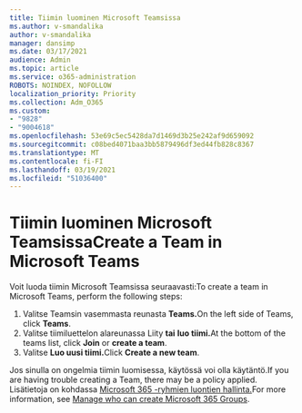 ```yaml
---
title: Tiimin luominen Microsoft Teamsissa
ms.author: v-smandalika
author: v-smandalika
manager: dansimp
ms.date: 03/17/2021
audience: Admin
ms.topic: article
ms.service: o365-administration
ROBOTS: NOINDEX, NOFOLLOW
localization_priority: Priority
ms.collection: Adm_O365
ms.custom:
- "9828"
- "9004618"
ms.openlocfilehash: 53e69c5ec5428da7d1469d3b25e242af9d659092
ms.sourcegitcommit: c08bed4071baa3bb5879496df3ed44fb828c8367
ms.translationtype: MT
ms.contentlocale: fi-FI
ms.lasthandoff: 03/19/2021
ms.locfileid: "51036400"
---
```

# <a name="create-a-team-in-microsoft-teams"></a><span data-ttu-id="d7300-102">Tiimin luominen Microsoft Teamsissa</span><span class="sxs-lookup"><span data-stu-id="d7300-102">Create a Team in Microsoft Teams</span></span>

<span data-ttu-id="d7300-103">Voit luoda tiimin Microsoft Teamsissa seuraavasti:</span><span class="sxs-lookup"><span data-stu-id="d7300-103">To create a team in Microsoft Teams, perform the following steps:</span></span>

1. <span data-ttu-id="d7300-104">Valitse Teamsin vasemmasta reunasta **Teams.**</span><span class="sxs-lookup"><span data-stu-id="d7300-104">On the left side of Teams, click **Teams**.</span></span>
2. <span data-ttu-id="d7300-105">Valitse tiimiluettelon alareunassa Liity **tai** **luo tiimi.**</span><span class="sxs-lookup"><span data-stu-id="d7300-105">At the bottom of the teams list, click **Join** or **create a team**.</span></span>
3. <span data-ttu-id="d7300-106">Valitse **Luo uusi tiimi.**</span><span class="sxs-lookup"><span data-stu-id="d7300-106">Click **Create a new team**.</span></span>

<span data-ttu-id="d7300-107">Jos sinulla on ongelmia tiimin luomisessa, käytössä voi olla käytäntö.</span><span class="sxs-lookup"><span data-stu-id="d7300-107">If you are having trouble creating a Team, there may be a policy applied.</span></span> <span data-ttu-id="d7300-108">Lisätietoja on kohdassa [Microsoft 365 -ryhmien luontien hallinta.](https://docs.microsoft.com/microsoft-365/solutions/manage-creation-of-groups)</span><span class="sxs-lookup"><span data-stu-id="d7300-108">For more information, see [Manage who can create Microsoft 365 Groups](https://docs.microsoft.com/microsoft-365/solutions/manage-creation-of-groups).</span></span>